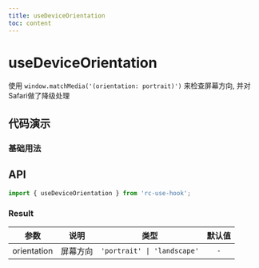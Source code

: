 ```yaml
---
title: useDeviceOrientation
toc: content
---
```


# useDeviceOrientation

使用 `window.matchMedia('(orientation: portrait)')` 来检查屏幕方向, 并对Safari做了降级处理

## 代码演示

### 基础用法

<code src="./demos/Demo1.tsx" ></code>

## API

```ts
import { useDeviceOrientation } from 'rc-use-hook';
```

### Result

|    参数     |   说明   |            类型             | 默认值 |
| :---------: | :------: | :-------------------------: | :----: |
| orientation | 屏幕方向 | `'portrait' \| 'landscape'` |  `-`   |
